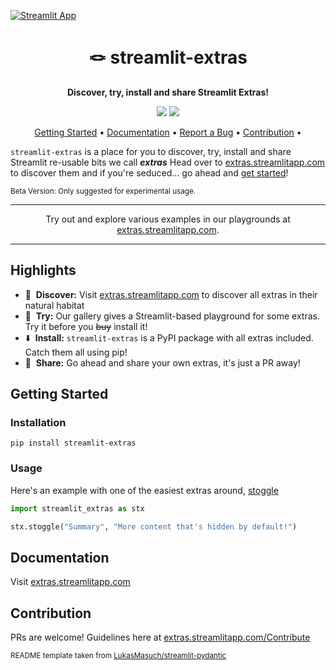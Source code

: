 [![Streamlit App](https://static.streamlit.io/badges/streamlit_badge_black_white.svg)](https://extras.streamlitapp.com)

<h1 align="center">
    🪢 streamlit-extras
</h1>

<p align="center">
    <strong>Discover, try, install and share Streamlit Extras!</strong>
</p>


<p align="center">
    <a href="https://github.com/arnaudmiribel/streamlit-extras/" title="Python Version"><img src="https://img.shields.io/badge/Python-3.9%2B-blue&style=flat"></a>
    <a href="https://twitter.com/arnaudmiribel" title="Follow on Twitter"><img src="https://img.shields.io/twitter/follow/arnaudmiribel.svg?style=social&label=Follow"></a>
</p>

<p align="center">
  <a href="#getting-started">Getting Started</a> •
  <a href="#documentation">Documentation</a> •
  <a href="https://github.com/arnaudmiribel/streamlit-extras/issues/new?labels=bug&template=01_bug-report.md">Report a Bug</a> •
  <a href="#contribution">Contribution</a> •
</p>

`streamlit-extras` is a place for you to discover, try, install and share Streamlit re-usable bits we call <b><i>extras</i></b> Head over to <a href="extras.streamlitapp.com">extras.streamlitapp.com</a> to discover them and if you're seduced... go ahead and <a href="#getting-started">get started</a>!

<sup>Beta Version: Only suggested for experimental usage.</sup>


---

<p align="center">
     Try out and explore various examples in our playgrounds at <a href="https://extras.streamlitapp.com">extras.streamlitapp.com</a>.
</p>

---

## Highlights

- 📙&nbsp; <b>Discover:</b> Visit <a href="https://extras.streamlitapp.com">extras.streamlitapp.com</a> to discover all extras in their natural habitat
- 🛝&nbsp; <b>Try:</b> Our gallery gives a Streamlit-based playground for some extras. Try it before you <strike>buy</strike> install it!
- ⬇️&nbsp; <b>Install:</b> `streamlit-extras` is a PyPI package with all extras included. Catch them all using pip!
- 🫴&nbsp; <b>Share:</b> Go ahead and share your own extras, it's just a PR away!

## Getting Started

### Installation

```
pip install streamlit-extras
```

### Usage

Here's an example with one of the easiest extras around, <a href="https://extras.streamlitapp.com/Toggle%20button">stoggle</a>
```python
import streamlit_extras as stx

stx.stoggle("Summary", "More content that's hidden by default!")
```

## Documentation

Visit <a href="https://extras.streamlitapp.com">extras.streamlitapp.com</a>

## Contribution

PRs are welcome! Guidelines here at <a href="https://extras.streamlitapp.com/Contribute">extras.streamlitapp.com/Contribute</a>

<sup>README template taken from <a href="https://github.com/LukasMasuch/streamlit-pydantic">LukasMasuch/streamlit-pydantic</a></sup>